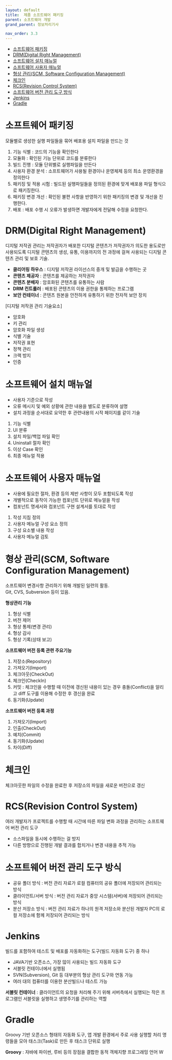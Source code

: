 ```yaml
---
layout: default
title:  제품 소프트웨어 패키징
parent: 소프트웨어 개발
grand_parent: 정보처리기사

nav_order: 3.3
---
```


- [소프트웨어 패키징](#소프트웨어-패키징)
- [DRM(Digital Right Management)](#drmdigital-right-management)
- [소프트웨어 설치 매뉴얼](#소프트웨어-설치-매뉴얼)
- [소프트웨어 사용자 매뉴얼](#소프트웨어-사용자-매뉴얼)
- [형상 관리(SCM, Software Configuration Management)](#형상-관리scm-software-configuration-management)
- [체크인](#체크인)
- [RCS(Revision Control System)](#rcsrevision-control-system)
- [소프트웨어 버전 관리 도구 방식](#소프트웨어-버전-관리-도구-방식)
- [Jenkins](#jenkins)
- [Gradle](#gradle)


# 소프트웨어 패키징
모듈별로 생성한 실행 파일들을 묶어 배포용 설치 파일을 만드는 것

1. 기능 식별 : 코드의 기능을 확인한다
2. 모듈화 : 확인된 기능 단위로 코드를 분류한다
3. 빌드 진행 : 모듈 단위별로 실행파일을 만든다
4. 사용자 환경 분석 : 소프트웨어가 사용될 환경이나 운영체제 등의 최소 운영환경을 정의한다
5. 패키징 및 적용 시험 : 빌드된 실행파일들을 정의된 환경에 맞게 배포용 파일 형식으로 패키징한다.
6. 패키징 변경 개선 : 확인된 불편 사항을 반영하기 위한 패키징의 변경 및 개선을 진행한다.
7. 배포 : 배포 수행 시 오류가 발생하면 개발자에게 전달해 수정을 요청한다.

# DRM(Digital Right Management)
디지털 저작권 관리는 저작권자가 배포한 디지털 콘텐츠가 저작권자가 의도한 용도로만 사용되도록 디지털 콘텐츠의 생성, 유통, 이용까지의 전 과정에 걸쳐 사용되는 디지털 콘텐츠 관리 및 보호 기술.

- **클리어링 하우스** : 디지털 저작권 라이선스의 중개 및 발급을 수행하는 곳
- **콘텐츠 제공자** : 콘텐츠를 제공하는 저작권자
- **콘텐츠 분배자** : 암호화된 콘텐츠를 유통하는 사람
- **DRM 컨트롤러** : 배포된 콘텐츠의 이용 권한을 통제하는 프로그램
- **보안 컨테이너** : 콘텐츠 원본을 안전하게 유통하기 위한 전자적 보안 장치

[디지털 저작권 관리 기술요소]
- 암호화
- 키 관리
- 암호화 파일 생성
- 식별 기술
- 저작권 표현
- 정책 관리
- 크랙 방지
- 인증

# 소프트웨어 설치 매뉴얼
- 사용자 기준으로 작성
- 오류 메시지 및 예외 상황에 관한 내용을 별도로 분류하여 설명
- 설치 과정을 순서대로 요약한 후 관련내용의 시작 페이지를 같이 기술

1. 기능 식별
2. UI 분류
3. 설치 파일/백업 파일 확인
4. Uninstall 절차 확인
5. 이상 Case 확인
6. 최종 메뉴얼 적용

# 소프트웨어 사용자 매뉴얼
- 사용에 필요한 절차, 환경 등의 제반 사항이 모두 포함되도록 작성
- 개별적으로 동작이 가능한 컴포넌트 단위로 메뉴얼을 작성
- 컴포넌트 명세서와 컴포넌트 구현 설계서를 토대로 작성

1. 작성 지침 정의
2. 사용자 메뉴얼 구성 요소 정의
3. 구성 요소별 내용 작성
4. 사용자 메뉴얼 검토

# 형상 관리(SCM, Software Configuration Management)
소프트웨어 변경사항 관리하기 위해 개발된 일련의 활동.  
Git, CVS, Subversion 등이 있음.

**형상관리 기능**
1. 형상 식별
2. 버전 제어
3. 형상 통제(변경 관리)
4. 형상 감사
5. 형상 기록(상태 보고)

**소프트웨어 버전 등록 관련 주요기능**
1. 저장소(Repository)
2. 가져오기(Import)
3. 체크아웃(CheckOut)
4. 체크인(CheckIn)
5. 커밋 : 체크인을 수행할 때 이전에 갱신된 내용이 있는 경우 충돌(Conflict)을 알리고 diff 도구를 이용해 수정한 후 갱신을 완료
6. 동기화(Update)

**소프트웨어 버전 등록 과정**
1. 가져오기(Import)
2. 인출(CheckOut)
3. 예치(Commit)
4. 동기화(Update)
5. 차이(Diff)

# 체크인
체크아웃한 파일의 수정을 완료한 후 저장소의 파일을 새로운 버전으로 갱신

# RCS(Revision Control System)
여러 개발자가 프로젝트를 수행할 때 시간에 따른 파일 변화 과정을 관리하는 소프트웨어 버전 관리 도구
- 소스파일을 동시에 수행하는 걸 방지
- 다른 방향으로 진행된 개발 결과를 합치거나 변경 내용을 추적 가능

# 소프트웨어 버전 관리 도구 방식
- 공유 폴더 방식 : 버전 관리 자료가 로컬 컴퓨터의 공유 폴더에 저장되어 관리되는 방식
- 클라이언트/서버 방식 : 버전 관리 자료가 중앙 시스템(서버)에 저장되어 관리되는 방식
- 분산 저장소 방식 : 버전 관리 자료가 하나의 원격 저장소와 분산된 개발자 PC의 로컬 저장소에 함께 저장되어 관리되는 방식

# Jenkins
빌드를 포함하여 테스트 및 배포를 자동화하는 도구(빌드 자동화 도구) 중 하나
- JAVA기반 오픈소스, 가장 많이 사용되는 빌드 자동화 도구
- 서블릿 컨테이너에서 실행됨
- SVN(Subversion), Git 등 대부분의 형상 관리 도구와 연동 가능
- 여러 대의 컴퓨터를 이용한 분산빌드나 테스트 가능

**서블릿 컨테이너** : 클라이언트의 요청을 처리해 주기 위해 서버측에서 실행되는 작은 프로그램인 서블릿을 실행하고 생명주기를 관리하는 역할

# Gradle 
Groovy 기반 오픈소스 형태의 자동화 도구, 앱 개발 환경에서 주로 사용
실행할 처리 명령들을 모아 태스크(Task)로 만든 후 태스크 단위로 실행

**Groovy** : 자바에 파이썬, 루비 등의 장점을 결합한 동적 객체지향 프로그래밍 언어
W